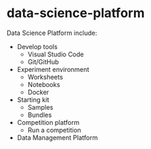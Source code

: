 # data-science-platform

Data Science Platform include:

* Develop tools
  * Visual Studio Code
  * Git/GitHub
* Experiment environment
  * Worksheets
  * Notebooks
  * Docker
* Starting kit
  * Samples
  * Bundles
* Competition platform
  * Run a competition
* Data Management Platform
